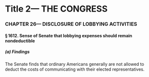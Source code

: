 
# Title 2— THE CONGRESS
### CHAPTER 26— DISCLOSURE OF LOBBYING ACTIVITIES
#### § 1612. Sense of Senate that lobbying expenses should remain nondeductible
##### (a) Findings

The Senate finds that ordinary Americans generally are not allowed to deduct the costs of communicating with their elected representatives.
